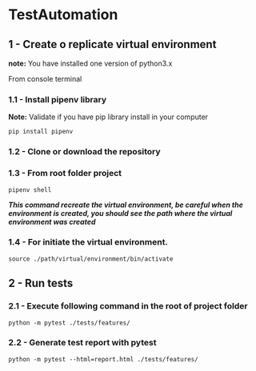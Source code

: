 # TestAutomation

## 1 - Create o replicate virtual environment

**note:** You have installed one version of python3.x

From console terminal

### 1.1 - Install pipenv library

**Note:** Validate if you have pip library install in your computer

```
pip install pipenv
```
### 1.2 - Clone or download the repository

### 1.3 - From root folder project

```
pipenv shell
```
**_This command recreate the virtual environment, be careful when the environment is created, you should see the path where the virtual environment was created_**

### 1.4 - For initiate the virtual environment.

```
source ./path/virtual/environment/bin/activate
```

## 2 - Run tests
### 2.1 - Execute following command in the root of project folder
```
python -m pytest ./tests/features/
```
### 2.2 - Generate test report with pytest
```
python -m pytest --html=report.html ./tests/features/
```